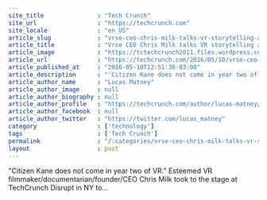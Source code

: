 ```yaml
---
site_title               : "Tech Crunch"
site_url                 : "https://techcrunch.com"
site_locale              : "en_US"
article_slug             : "vrse-ceo-chris-milk-talks-vr-storytelling-and-the-road-to-virtual-realitys-citizen-kane"
article_title            : "Vrse CEO Chris Milk talks VR storytelling and the road to virtual reality’s Citizen Kane"
article_image            : "https://tctechcrunch2011.files.wordpress.com/2016/05/tcdisrupt_ny16-4851.jpg?w=764&h=400&crop=1"
article_url              : "https://techcrunch.com/2016/05/10/vrse-ceo-chris-milk-talks-vr-storytelling-and-the-road-to-virtual-realitys-citizen-kane/"
article_published_at     : "2016-05-10T12:51:36-03:00"
article_description      : "'Citizen Kane does not come in year two of VR.' Esteemed VR filmmaker/documentarian/founder/CEO Chris Milk took to the stage at TechCrunch Disrupt in NY to..."
article_author_name      : "Lucas Matney"
article_author_image     : null
article_author_biography : null
article_author_profile   : "https://techcrunch.com/author/lucas-matney/"
article_author_facebook  : null
article_author_twitter   : "https://twitter.com/lucas_matney"
category                 : ['technology']
tags                     : ['Tech Crunch']
permalink                : "/:categories/vrse-ceo-chris-milk-talks-vr-storytelling-and-the-road-to-virtual-realitys-citizen-kane/"
layout                   : post
---
```


"Citizen Kane does not come in year two of VR." Esteemed VR filmmaker/documentarian/founder/CEO Chris Milk took to the stage at TechCrunch Disrupt in NY to...
